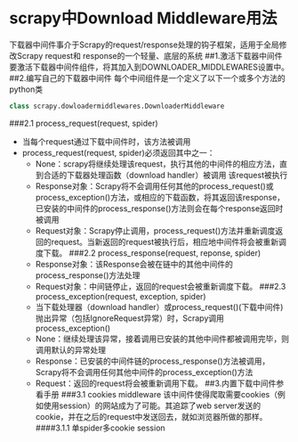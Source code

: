# scrapy中Download Middleware用法
下载器中间件事介于Scrapy的request/response处理的钩子框架，适用于全局修改Scrapy request和
response的一个轻量、底层的系统
##1.激活下载器中间件
要激活下载器中间件组件，将其加入到DOWNLOADER_MIDDLEWARES设置中。
##2.编写自己的下载器中间件
每个中间组件是一个定义了以下一个或多个方法的python类
```python
class scrapy.dowloadermiddlewares.DownloaderMiddleware
```
###2.1 process_request(request, spider)
- 当每个request通过下载中间件时，该方法被调用
- process_request(request, spider)必须返回其中之一：
   - None：scrapy将继续处理该request，执行其他的中间件的相应方法，直到合适的下载器处理函数（download handler）被调用
   该request被执行
   - Response对象：Scrapy将不会调用任何其他的process_request()或process_exception()方法，或相应的下载函数，将其返回该response，
   已安装的中间件的process_response()方法则会在每个response返回时被调用
   - Request对象：Scrapy停止调用，process_request()方法并重新调度返回的request。当新返回的request被执行后，相应地中间件将会被重新调度下载。
###2.2 process_response(request, reponse, spider)
   - Response对象：该Response会被在链中的其他中间件的process_response()方法处理
   - Request对象：中间链停止，返回的request会被重新调度下载。
###2.3 process_exception(request, exception, spider)
   - 当下载处理器（download handler）或process_request()(下载中间件)抛出异常（包括IgnoreRequest异常）时，Scrapy调用process_exception()
   - None：继续处理该异常，接着调用已安装的其他中间件都被调用完毕，则调用默认的异常处理
   - Response：已安装的中间件链的process_response()方法被调用，Scrapy将不会调用任何其他中间件的process_exception()方法
   - Request：返回的request将会被重新调用下载。
##3.内置下载中间件参看手册
###3.1 cookies middleware
该中间件使得爬取需要cookies（例如使用session）的网站成为了可能。其追踪了web server发送的cookie，并在之后的request中发送回去，就如浏览器所做的那样。
####3.1.1 单spider多cookie session